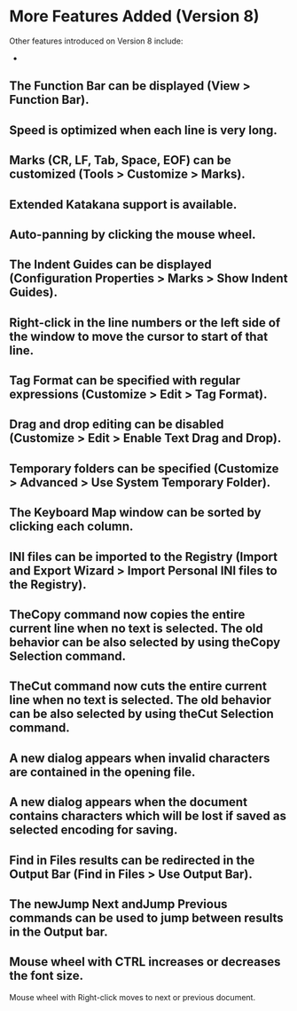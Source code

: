 # More Features Added (Version 8)

Other features introduced on Version 8 include:

-
The Function Bar can be displayed (View > Function Bar).
-
Speed is optimized when each line is very long.
-
Marks (CR, LF, Tab, Space, EOF) can be customized (Tools > Customize > Marks).
-
Extended Katakana support is available.
-
Auto-panning by clicking the mouse wheel.
-
The Indent Guides can be displayed (Configuration Properties > Marks > Show Indent Guides).
-
Right-click in the line numbers or the left side of the window to move the cursor to start of that line.
-
Tag Format can be specified with regular expressions (Customize > Edit > Tag Format).
-
Drag and drop editing can be disabled (Customize > Edit > Enable Text Drag and Drop).
-
Temporary folders can be specified (Customize > Advanced > Use System Temporary Folder).
-
The Keyboard Map window can be sorted by clicking each column.
-
INI files can be imported to the Registry (Import and Export Wizard > Import Personal INI files to the Registry).
-
TheCopy command now copies the entire current line when no text is selected. The old behavior can be also selected by using theCopy Selection command.
-
TheCut command now cuts the entire current line when no text is selected. The old behavior can be also selected by using theCut Selection command.
-
A new dialog appears when invalid characters are contained in the opening file.
-
A new dialog appears when the document contains characters which will be lost if saved as selected encoding for saving.
-
Find in Files results can be redirected in the Output Bar (Find in Files > Use Output Bar).
-
The newJump Next andJump Previous commands can be used to jump between results in the Output bar.
-
Mouse wheel with CTRL increases or decreases the font size.
-
Mouse wheel with Right-click moves to next or previous document.
